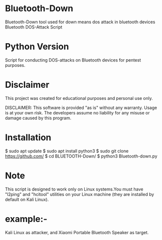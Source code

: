 # Bluetooth-Down 
Bluetooth-Down tool used for down means dos attack in bluetooth devices 
Bluetooth DOS-Attack Script
# Python Version

Script for conducting DOS-attacks on Bluetooth devices for pentest purposes.

# Disclaimer
This project was created for educational purposes and personal use only.

DISCLAIMER: This software is provided "as is" without any warranty. Usage is at your own risk. The developers assume no liability for any misuse or damage caused by this program.

# Installation
$ sudo apt update
$ sudo apt install python3
$ sudo git clone https://github.com/
$ cd BLUETOOTH-Down/
$ python3 Bluetooth-down.py


# Note
This script is designed to work only on Linux systems.You must have "l2ping" and "hcitool" utilities on your Linux machine (they are installed by default on Kali Linux).

# example:-
Kali Linux as attacker, and Xiaomi Portable Bluetooth Speaker as target.



